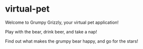 # virtual-pet


Welcome to Grumpy Grizzly, your virtual pet application!

Play with the bear, drink beer, and take a nap!

Find out what makes the grumpy bear happy, and go for the stars!





